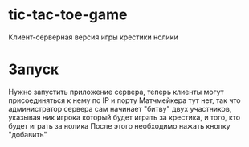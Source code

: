 # tic-tac-toe-game
Клиент-серверная версия игры крестики нолики

# Запуск

Нужно запустить приложение сервера, теперь клиенты могут присоединяться к нему по IP и порту
Матчмейкера тут нет, так что администратор сервера сам начинает "битву" двух участников, указывая ник игрока
который будет играть за крестика, и того, кто будет играть за нолика
После этого необходимо нажать кнопку "добавить"
